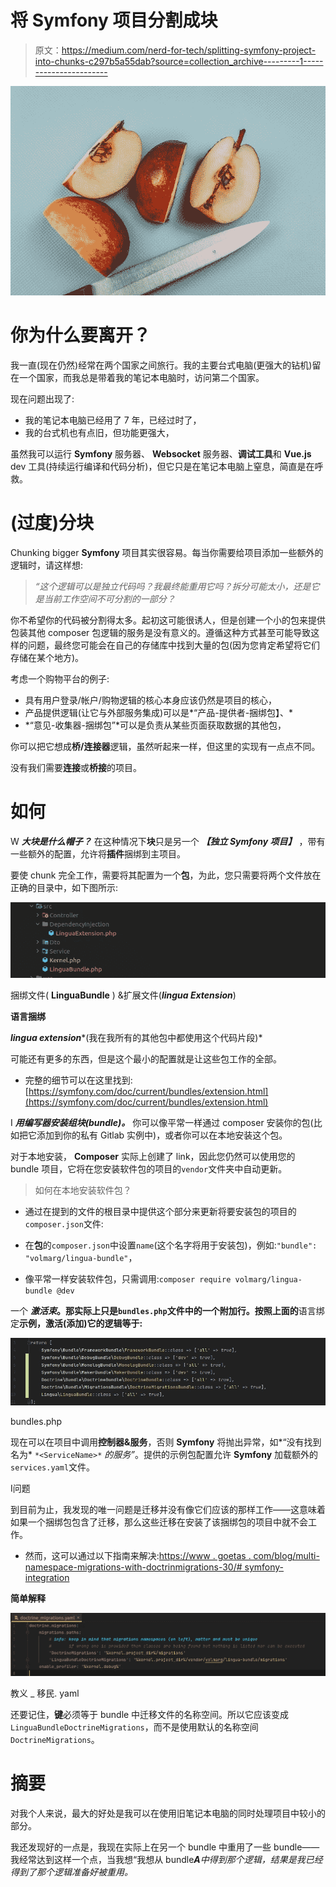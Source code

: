 # 将 Symfony 项目分割成块

> 原文：<https://medium.com/nerd-for-tech/splitting-symfony-project-into-chunks-c297b5a55dab?source=collection_archive---------1----------------------->

![](img/7e09e4b21567d5294e599388de3fc9b3.png)

# 你为什么要离开？

我一直(现在仍然)经常在两个国家之间旅行。我的主要台式电脑(更强大的钻机)留在一个国家，而我总是带着我的笔记本电脑时，访问第二个国家。

现在问题出现了:

*   我的笔记本电脑已经用了 7 年，已经过时了，
*   我的台式机也有点旧，但功能更强大，

虽然我可以运行 **Symfony** 服务器、 **Websocket** 服务器、**调试工具**和 **Vue.js** dev 工具(持续运行编译和代码分析)，但它只是在笔记本电脑上窒息，简直是在呼救。

# (过度)分块

Chunking bigger **Symfony** 项目其实很容易。每当你需要给项目添加一些额外的逻辑时，请这样想:

> *“这个逻辑可以是独立代码吗？我最终能重用它吗？拆分可能太小，还是它是当前工作空间不可分割的一部分？*

你不希望你的代码被分割得太多。起初这可能很诱人，但是创建一个小的包来提供包装其他 composer 包逻辑的服务是没有意义的。遵循这种方式甚至可能导致这样的问题，最终您可能会在自己的存储库中找到大量的包(因为您肯定希望将它们存储在某个地方)。

考虑一个购物平台的例子:

*   具有用户登录/帐户/购物逻辑的核心本身应该仍然是项目的核心，
*   产品提供逻辑(让它与外部服务集成)可以是*“产品-提供者-捆绑包】、*
*   *“意见-收集器-捆绑包”*可以是负责从某些页面获取数据的其他包，

你可以把它想成**桥/连接器**逻辑，虽然听起来一样，但这里的实现有一点点不同。

没有我们需要**连接**或**桥接**的项目。

# 如何

W ***大块是什么帽子？*** 在这种情况下**块**只是另一个 ***【独立 Symfony 项目】*** ，带有一些额外的配置，允许将**插件**捆绑到主项目。

要使 chunk 完全工作，需要将其配置为一个**包**，为此，您只需要将两个文件放在正确的目录中，如下图所示:

![](img/c3b4ae1793b048a078bdeb37612ac0e2.png)

捆绑文件( **LinguaBundle** ) &扩展文件(***lingua Extension***)

**语言捆绑**

***lingua extension****(我在我所有的其他包中都使用这个代码片段)*

可能还有更多的东西，但是这个最小的配置就是让这些包工作的全部。

*   完整的细节可以在这里找到:[https://symfony.com/doc/current/bundles/extension.html](https://symfony.com/doc/current/bundles/extension.html)

I ***用编写器安装组块(bundle)。*** 你可以像平常一样通过 composer 安装你的包(比如把它添加到你的私有 Gitlab 实例中)，或者你可以在本地安装这个包。

对于本地安装， **Composer** 实际上创建了 link，因此您仍然可以使用您的 bundle 项目，它将在您安装软件包的项目的`vendor`文件夹中自动更新。

> 如何在本地安装软件包？

*   通过在提到的文件的根目录中提供这个部分来更新将要安装包的项目的`composer.json`文件:

*   在**包**的`composer.json`中设置`name`(这个名字将用于安装包)，例如:`"bundle": "volmarg/lingua-bundle"`，
*   像平常一样安装软件包，只需调用:`composer require volmarg/lingua-bundle @dev`

一个 ***激活束*。那实际上只是`bundles.php`文件中的一个附加行。按照上面的**语言绑定**示例，激活(添加)它的逻辑等于:**

![](img/9edac6ceabc9e9182f44ec39fa3ca609.png)

bundles.php

现在可以在项目中调用**控制器&服务**，否则 **Symfony** 将抛出异常，如*“没有找到名为* `*<ServiceName>*` *的服务”*。提供的示例包配置允许 **Symfony** 加载额外的`services.yaml`文件。

I问题

到目前为止，我发现的唯一问题是迁移并没有像它们应该的那样工作——这意味着如果一个捆绑包包含了迁移，那么这些迁移在安装了该捆绑包的项目中就不会工作。

*   然而，这可以通过以下指南来解决:[https://www . goetas . com/blog/multi-namespace-migrations-with-doctrinmigrations-30/# symfony-integration](https://www.goetas.com/blog/multi-namespace-migrations-with-doctrinemigrations-30/#symfony-integration)

**简单解释**

![](img/76cb123dc4f0312bb50cf57412798fc1.png)

教义 _ 移民. yaml

还要记住，**键**必须等于 bundle 中迁移文件的名称空间。所以它应该变成`LinguaBundleDoctrineMigrations`，而不是使用默认的名称空间`DoctrineMigrations`。

# 摘要

对我个人来说，最大的好处是我可以在使用旧笔记本电脑的同时处理项目中较小的部分。

我还发现好的一点是，我现在实际上在另一个 bundle 中重用了一些 bundle——我经常达到这样一个点，当我想“我想从 bundle***A****中得到那个逻辑，结果是我已经得到了那个逻辑准备好被重用。*